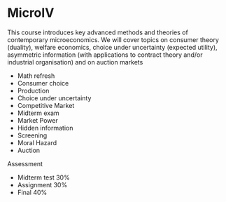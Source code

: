 # MicroIV
This course introduces key advanced methods and theories of contemporary microeconomics. We will cover topics on consumer theory (duality), welfare economics, choice under uncertainty (expected utility), asymmetric information (with applications to contract theory and/or industrial organisation) and on auction markets
 - Math refresh
 - Consumer choice
 - Production 
 - Choice under uncertainty
 - Competitive Market
 - Midterm exam 
 - Market Power
 - Hidden information
 - Screening
 - Moral Hazard
 - Auction
 
Assessment
 - Midterm test 30%
 - Assignment 30%
 - Final 40% 
